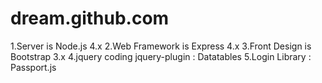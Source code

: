 # dream.github.com

1.Server is Node.js 4.x
2.Web Framework is Express 4.x
3.Front Design is Bootstrap 3.x
4.jquery coding
  jquery-plugin : Datatables
5.Login Library : Passport.js
